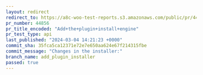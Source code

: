 ```yaml
---
layout: redirect
redirect_to: https://a8c-woo-test-reports.s3.amazonaws.com/public/pr/44856/api/index.html
pr_number: 44856
pr_title_encoded: "Add+the+plugin+install+engine"
pr_test_type: api
last_published: "2024-03-04 14:21:23 +0000"
commit_sha: 35fca5ca12371e72e7e650aa624e67f214315fbe
commit_message: "Changes in the installer:"
branch_name: add_plugin_installer
passed: true
---
```


